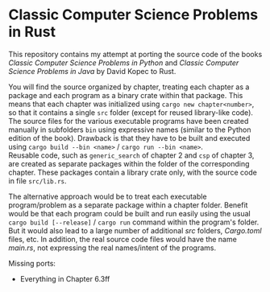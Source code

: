 # Classic Computer Science Problems in Rust

This repository contains my attempt at porting the source code of the books *Classic Computer Science Problems in Python* and *Classic Computer Science Problems in Java* by David Kopec to Rust.

You will find the source organized by chapter, treating each chapter as a package and each program as a binary crate within that package.
This means that each chapter was initialized using `cargo new chapter<number>`, so that it contains a single `src` folder (except for reused library-like code).  
The source files for the various executable programs have been created manually in subfolders `bin` using expressive names (similar to the Python edition of the book). Drawback is that they have to be built and executed using `cargo build --bin <name>` / `cargo run --bin <name>`.  
Reusable code, such as `generic_search` of chapter 2 and `csp` of chapter 3, are created as separate packages within the folder of the corresponding chapter. These packages contain a library crate only, with the source code in file `src/lib.rs`.

The alternative approach would be to treat each executable program/problem as a separate package within a chapter folder. Benefit would be that each program could be built and run easily using the usual `cargo build [--release]` / `cargo run` command within the program's folder. But it would also lead to a large number of additional *src* folders, *Cargo.toml* files, etc. In addition, the real source code files would have the name *main.rs*, not expressing the real names/intent of the programs.

Missing ports:

- Everything in Chapter 6.3ff

